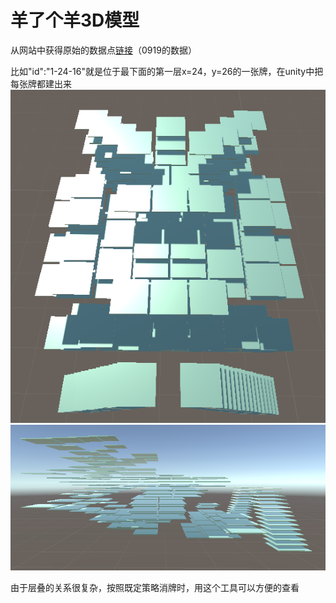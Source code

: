 # 羊了个羊3D模型

从网站中获得原始的数据点[链接](https://cat-match-static.easygame2021.com/maps/fdc2ccf2856998d37446c004bcc0aae7.txt)（0919的数据）

比如"id":"1-24-16"就是位于最下面的第一层x=24，y=26的一张牌，在unity中把每张牌都建出来
![](Data/20220919-1.PNG)
![](Data/20220919-2.PNG)

由于层叠的关系很复杂，按照既定策略消牌时，用这个工具可以方便的查看
